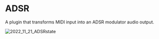 # ADSR
A plugin that transforms MIDI input into an ADSR modulator audio output.

![2022_11_21_ADSRstate](https://user-images.githubusercontent.com/54960398/203085085-6ed0ec77-90ef-48fe-8043-603425a5f759.png)
